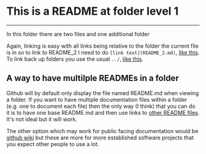 # This is a README at folder level 1
---

In this folder there are two files and one additional folder

Again, linking is easy with all links being relative to the folder the current file is in so to link to README_2 I need to do `[link text](README_2.md)`, [like this](README_2.md). To link back up folders you use the usual `../`, [like this](../README.md).

## A way to have multilple READMEs in a folder
Github will by default only display the file named README.md when viewing a folder. If you want to have multiple documentation files within a folder (e.g. one to document each file) then the only way (I think) that you can do it is to have one base README.md and then use links to [other README files](README_2.md). It's not ideal but it will work. 

The other option which may work for public facing documentation would be [github wiki](https://guides.github.com/features/wikis/) but these are more for more established software projects that you expect other people to use a lot. 
